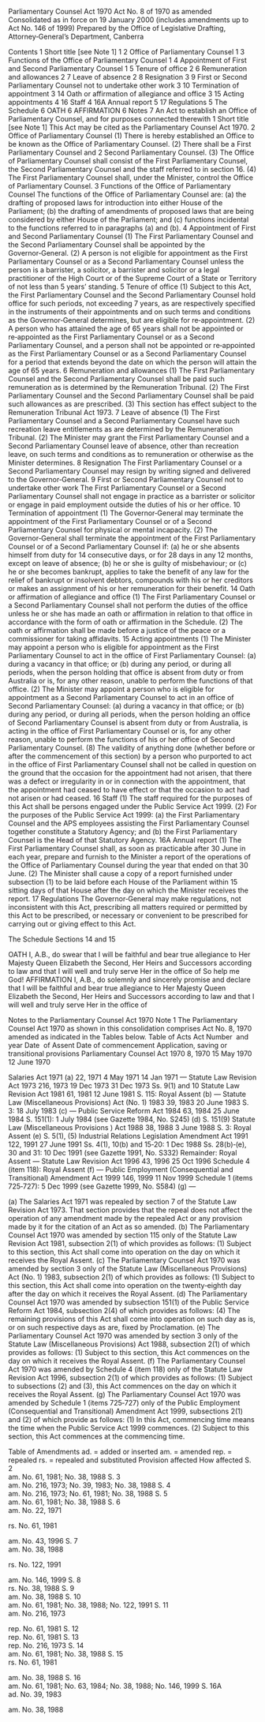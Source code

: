 
Parliamentary Counsel Act 1970
Act No. 8 of 1970 as amended
Consolidated as in force on 19 January 2000
(includes amendments up to Act No. 146 of 1999)
Prepared by the Office of Legislative Drafting, Attorney‑General’s Department, Canberra
  
  
  
Contents
1	Short title [see Note 1]	1
2	Office of Parliamentary Counsel	1
3	Functions of the Office of Parliamentary Counsel	1
4	Appointment of First and Second Parliamentary Counsel	1
5	Tenure of office	2
6	Remuneration and allowances	2
7	Leave of absence	2
8	Resignation	3
9	First or Second Parliamentary Counsel not to undertake other work	3
10	Termination of appointment	3
14	Oath or affirmation of allegiance and office	3
15	Acting appointments	4
16	Staff	4
16A	Annual report	5
17	Regulations	5
The Schedule	6
OATH		6
AFFIRMATION	6
Notes		7
An Act to establish an Office of Parliamentary Counsel, and for purposes connected therewith
1  Short title [see Note 1]
		This Act may be cited as the Parliamentary Counsel Act 1970.
2  Office of Parliamentary Counsel
	(1)	There is hereby established an Office to be known as the Office of Parliamentary Counsel.
	(2)	There shall be a First Parliamentary Counsel and 2 Second Parliamentary Counsel.
	(3)	The Office of Parliamentary Counsel shall consist of the First Parliamentary Counsel, the Second Parliamentary Counsel and the staff referred to in section 16.
	(4)	The First Parliamentary Counsel shall, under the Minister, control the Office of Parliamentary Counsel.
3  Functions of the Office of Parliamentary Counsel
		The functions of the Office of Parliamentary Counsel are:
	(a)	the drafting of proposed laws for introduction into either House of the Parliament;
	(b)	the drafting of amendments of proposed laws that are being considered by either House of the Parliament; and
	(c)	functions incidental to the functions referred to in paragraphs (a) and (b).
4  Appointment of First and Second Parliamentary Counsel
	(1)	The First Parliamentary Counsel and the Second Parliamentary Counsel shall be appointed by the Governor‑General.
	(2)	A person is not eligible for appointment as the First Parliamentary Counsel or as a Second Parliamentary Counsel unless the person is a barrister, a solicitor, a barrister and solicitor or a legal practitioner of the High Court or of the Supreme Court of a State or Territory of not less than 5 years’ standing.
5  Tenure of office
	(1)	Subject to this Act, the First Parliamentary Counsel and the Second Parliamentary Counsel hold office for such periods, not exceeding 7 years, as are respectively specified in the instruments of their appointments and on such terms and conditions as the Governor‑General determines, but are eligible for re‑appointment.
	(2)	A person who has attained the age of 65 years shall not be appointed or re‑appointed as the First Parliamentary Counsel or as a Second Parliamentary Counsel, and a person shall not be appointed or re‑appointed as the First Parliamentary Counsel or as a Second Parliamentary Counsel for a period that extends beyond the date on which the person will attain the age of 65 years.
6  Remuneration and allowances
	(1)	The First Parliamentary Counsel and the Second Parliamentary Counsel shall be paid such remuneration as is determined by the Remuneration Tribunal.
	(2)	The First Parliamentary Counsel and the Second Parliamentary Counsel shall be paid such allowances as are prescribed.
	(3)	This section has effect subject to the Remuneration Tribunal Act 1973.
7  Leave of absence
	(1)	The First Parliamentary Counsel and a Second Parliamentary Counsel have such recreation leave entitlements as are determined by the Remuneration Tribunal.
	(2)	The Minister may grant the First Parliamentary Counsel and a Second Parliamentary Counsel leave of absence, other than recreation leave, on such terms and conditions as to remuneration or otherwise as the Minister determines.
8  Resignation
		The First Parliamentary Counsel or a Second Parliamentary Counsel may resign by writing signed and delivered to the Governor‑General.
9  First or Second Parliamentary Counsel not to undertake other work
		The First Parliamentary Counsel or a Second Parliamentary Counsel shall not engage in practice as a barrister or solicitor or engage in paid employment outside the duties of his or her office.
10  Termination of appointment
	(1)	The Governor‑General may terminate the appointment of the First Parliamentary Counsel or of a Second Parliamentary Counsel for physical or mental incapacity.
	(2)	The Governor‑General shall terminate the appointment of the First Parliamentary Counsel or of a Second Parliamentary Counsel if:
	(a)	he or she absents himself from duty for 14 consecutive days, or for 28 days in any 12 months, except on leave of absence;
	(b)	he or she is guilty of misbehaviour; or
	(c)	he or she becomes bankrupt, applies to take the benefit of any law for the relief of bankrupt or insolvent debtors, compounds with his or her creditors or makes an assignment of his or her remuneration for their benefit.
14  Oath or affirmation of allegiance and office
	(1)	The First Parliamentary Counsel or a Second Parliamentary Counsel shall not perform the duties of the office unless he or she has made an oath or affirmation in relation to that office in accordance with the form of oath or affirmation in the Schedule.
	(2)	The oath or affirmation shall be made before a justice of the peace or a commissioner for taking affidavits.
15  Acting appointments
	(1)	The Minister may appoint a person who is eligible for appointment as the First Parliamentary Counsel to act in the office of First Parliamentary Counsel:
	(a)	during a vacancy in that office; or
	(b)	during any period, or during all periods, when the person holding that office is absent from duty or from Australia or is, for any other reason, unable to perform the functions of that office.
	(2)	The Minister may appoint a person who is eligible for appointment as a Second Parliamentary Counsel to act in an office of Second Parliamentary Counsel:
	(a)	during a vacancy in that office; or
	(b)	during any period, or during all periods, when the person holding an office of Second Parliamentary Counsel is absent from duty or from Australia, is acting in the office of First Parliamentary Counsel or is, for any other reason, unable to perform the functions of his or her office of Second Parliamentary Counsel.
	(8)	The validity of anything done (whether before or after the commencement of this section) by a person who purported to act in the office of First Parliamentary Counsel shall not be called in question on the ground that the occasion for the appointment had not arisen, that there was a defect or irregularity in or in connection with the appointment, that the appointment had ceased to have effect or that the occasion to act had not arisen or had ceased.
16  Staff
	(1)	The staff required for the purposes of this Act shall be persons engaged under the Public Service Act 1999.
	(2)	For the purposes of the Public Service Act 1999:
	(a)	the First Parliamentary Counsel and the APS employees assisting the First Parliamentary Counsel together constitute a Statutory Agency; and
	(b)	the First Parliamentary Counsel is the Head of that Statutory Agency.
16A  Annual report
	(1)	The First Parliamentary Counsel shall, as soon as practicable after 30 June in each year, prepare and furnish to the Minister a report of the operations of the Office of Parliamentary Counsel during the year that ended on that 30 June.
	(2)	The Minister shall cause a copy of a report furnished under subsection (1) to be laid before each House of the Parliament within 15 sitting days of that House after the day on which the Minister receives the report.
17  Regulations
		The Governor‑General may make regulations, not inconsistent with this Act, prescribing all matters required or permitted by this Act to be prescribed, or necessary or convenient to be prescribed for carrying out or giving effect to this Act.

The Schedule 
Sections 14 and 15	
  
  
OATH
I, A.B., do swear that I will be faithful and bear true allegiance to Her Majesty Queen Elizabeth the Second, Her Heirs and Successors according to law and that I will well and truly serve Her in the office of 
So help me God!
AFFIRMATION
I, A.B., do solemnly and sincerely promise and declare that I will be faithful and bear true allegiance to Her Majesty Queen Elizabeth the Second, Her Heirs and Successors according to law and that I will well and truly serve Her in the office of

Notes to the Parliamentary Counsel Act 1970
Note 1
The Parliamentary Counsel Act 1970 as shown in this consolidation comprises Act No. 8, 1970 amended as indicated in the Tables below.
Table of Acts
Act
Number  and year
Date  of Assent
Date of commencement
Application, saving or transitional provisions
Parliamentary Counsel Act 1970
8, 1970
15 May 1970
12 June 1970 

Salaries Act 1971 (a)
22, 1971
4 May 1971
14 Jan 1971
— 
Statute Law Revision Act 1973
216, 1973
19 Dec 1973
31 Dec 1973
Ss. 9(1) and 10 
Statute Law Revision Act 1981
61, 1981
12 June 1981
S. 115: Royal Assent (b)
— 
Statute Law (Miscellaneous Provisions) Act (No. 1) 1983
39, 1983
20 June 1983
S. 3: 18 July 1983 (c)
— 
Public Service Reform Act 1984
63, 1984
25 June 1984
S. 151(1): 1 July 1984 (see Gazette 1984, No. S245) (d)
S. 151(9) 
Statute Law (Miscellaneous Provisions ) Act 1988
38, 1988
3 June 1988
S. 3: Royal Assent (e)
S. 5(1), (5)
Industrial Relations Legislation Amendment Act 1991
122, 1991
27 June 1991
Ss. 4(1), 10(b) and 15‑20: 1 Dec 1988 Ss. 28(b)‑(e), 30 and 31: 10 Dec 1991 (see Gazette 1991, No. S332) Remainder: Royal Assent
—
Statute Law Revision Act 1996
43, 1996
25 Oct 1996
Schedule 4 (item 118): Royal Assent (f)
—
Public Employment (Consequential and Transitional) Amendment Act 1999
146, 1999
11 Nov 1999
Schedule 1 (items 725‑727): 5 Dec 1999 (see Gazette 1999, No. S584) (g)
—

(a)	The Salaries Act 1971 was repealed by section 7 of the Statute Law Revision Act 1973. That section provides that the repeal does not affect the operation of any amendment made by the repealed Act or any provision made by it for the citation of an Act as so amended.
(b)	The Parliamentary Counsel Act 1970 was amended by section 115 only of the Statute Law Revision Act 1981, subsection 2(1) of which provides as follows:
	(1)	Subject to this section, this Act shall come into operation on the day on which it receives the Royal Assent.
(c)	The Parliamentary Counsel Act 1970 was amended by section 3 only of the Statute Law (Miscellaneous Provisions) Act (No. 1) 1983, subsection 2(1) of which provides as follows:
	(1)	Subject to this section, this Act shall come into operation on the twenty‑eighth day after the day on which it receives the Royal Assent.
(d)	The Parliamentary Counsel Act 1970 was amended by subsection 151(1) of the Public Service Reform Act 1984, subsection 2(4) of which provides as follows:
	(4)	The remaining provisions of this Act shall come into operation on such day as is, or on such respective days as are, fixed by Proclamation.
(e)	The Parliamentary Counsel Act 1970 was amended by section 3 only of the Statute Law (Miscellaneous Provisions) Act 1988, subsection 2(1) of which provides as follows:
	(1)	Subject to this section, this Act commences on the day on which it receives the Royal Assent.
(f)	The Parliamentary Counsel Act 1970 was amended by Schedule 4 (item 118) only of the Statute Law Revision Act 1996, subsection 2(1) of which provides as follows:
	(1)	Subject to subsections (2) and (3), this Act commences on the day on which it receives the Royal Assent.
(g)	The Parliamentary Counsel Act 1970 was amended by Schedule 1 (items 725‑727) only of the Public Employment (Consequential and Transitional) Amendment Act 1999, subsections 2(1) and (2) of which provide as follows:
	(1)	In this Act, commencing time means the time when the Public Service Act 1999 commences.
	(2)	Subject to this section, this Act commences at the commencing time.

Table of Amendments
ad. = added or inserted      am. = amended      rep. = repealed      rs. = repealed and substituted
Provision affected
How affected
S. 2	
am. No. 61, 1981; No. 38, 1988 
S. 3	
am. No. 216, 1973; No. 39, 1983; No. 38, 1988 
S. 4	
am. No. 216, 1973; No. 61, 1981; No. 38, 1988 
S. 5	
am. No. 61, 1981; No. 38, 1988 
S. 6	
am. No. 22, 1971

rs. No. 61, 1981

am. No. 43, 1996 
S. 7	
am. No. 38, 1988

rs. No. 122, 1991 

am. No. 146, 1999
S. 8	
rs. No. 38, 1988 
S. 9	
am. No. 38, 1988 
S. 10	
am. No. 61, 1981; No. 38, 1988; No. 122, 1991 
S. 11	
am. No. 216, 1973

rep. No. 61, 1981 
S. 12	
rep. No. 61, 1981 
S. 13	
rep. No. 216, 1973 
S. 14	
am. No. 61, 1981; No. 38, 1988 
S. 15	
rs. No. 61, 1981

am. No. 38, 1988 
S. 16	
am. No. 61, 1981; No. 63, 1984; No. 38, 1988; No. 146, 1999 
S. 16A	
ad. No. 39, 1983

am. No. 38, 1988 



